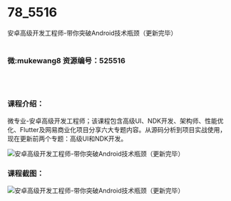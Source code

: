 # 78_5516
安卓高级开发工程师-带你突破Android技术瓶颈（更新完毕）
<br/></br>
<h3>微:mukewang8 资源编号：525516</h3>
<br/></br>
<h3>课程介绍：</h3>
<p>微专业-安卓高级开发工程师；该课程包含高级UI、NDK开发、架构师、性能优化、Flutter及网易商业化项目分享六大专题内容。从源码分析到项目实战使用，现在更新前两个专题：高级UI和NDK开发。</p>
<p><img src="https://www.ko996.com/wp-content/uploads/img/2019/07/3-2.jpg" alt="安卓高级开发工程师-带你突破Android技术瓶颈（更新完毕）"></p>
<h3>课程截图：</h3>
<p><img src="https://www.ko996.com/wp-content/uploads/img/2019/07/2-135.png" alt="安卓高级开发工程师-带你突破Android技术瓶颈（更新完毕）"></p>
